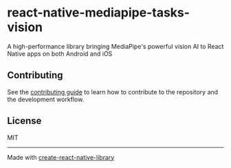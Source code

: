 # react-native-mediapipe-tasks-vision

A high-performance library bringing MediaPipe's powerful vision AI to React Native apps on both Android and iOS

## Contributing

See the [contributing guide](CONTRIBUTING.md) to learn how to contribute to the repository and the development workflow.

## License

MIT

---

Made with [create-react-native-library](https://github.com/callstack/react-native-builder-bob)
